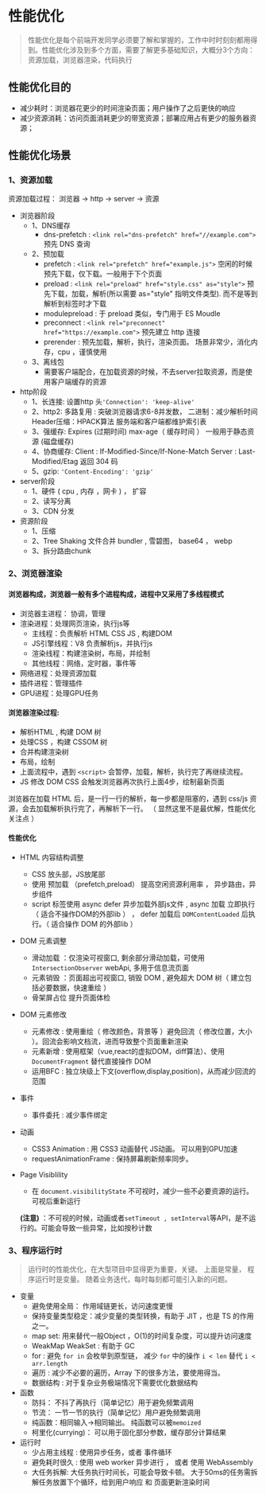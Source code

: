 # 性能优化

> 性能优化是每个前端开发同学必须要了解和掌握的，工作中时时刻刻都用得到。性能优化涉及到多个方面，需要了解更多基础知识，大概分3个方向：资源加载，浏览器渲染，代码执行

## 性能优化目的

- 减少耗时：浏览器花更少的时间渲染页面；用户操作了之后更快的响应
- 减少资源消耗：访问页面消耗更少的带宽资源；部署应用占有更少的服务器资源；

## 性能优化场景

### 1、资源加载

资源加载过程： 浏览器  -> http  -> server -> 资源

- 浏览器阶段
  - 1、DNS缓存 
    - dns-prefetch : `<link rel="dns-prefetch" href="//example.com">` 预先 DNS 查询
  - 2、预加载
    - prefetch : `<link rel="prefetch" href="example.js">` 空闲的时候预先下载，仅下载。一般用于下个页面
    - preload : `<link rel="preload" href="style.css" as="style">` 预先下载，加载，解析(所以需要 as="style" 指明文件类型). 而不是等到解析到标签时才下载
    - modulepreload : 于 preload 类似，专门用于 ES Moudle
    - preconnect : `<link rel="preconnect" href="https://example.com">` 预先建立 http 连接
    - prerender : 预先加载，解析，执行，渲染页面。 场景非常少，消化内存，cpu ，谨慎使用
  - 3、离线包
    - 需要客户端配合，在加载资源的时候，不去server拉取资源，而是使用客户端缓存的资源
- http阶段
  - 1、长连接: 设置http 头`'Connection': 'keep-alive'` 
  - 2、http2: 多路复用 : 突破浏览器请求6-8并发数， 二进制：减少解析时间  Header压缩：HPACK算法 服务端和客户端都维护索引表
  - 3、强缓存: Expires (过期时间) max-age（ 缓存时间 ） 一般用于静态资源 (磁盘缓存)
  - 4、协商缓存: Client : If-Modified-Since/If-None-Match  Server : Last-Modified/Etag 返回 304 码
  - 5、gzip: `'Content-Encoding': 'gzip'`
- server阶段
  - 1、硬件 ( cpu , 内存 ，网卡 ) ， 扩容
  - 2、读写分离
  - 3、CDN 分发
- 资源阶段
  - 1、压缩
  - 2、Tree Shaking 文件合并 bundler , 雪碧图， base64 ， webp
  - 3、拆分路由chunk

### 2、浏览器渲染

#### 浏览器构成，浏览器一般有多个进程构成，进程中又采用了多线程模式

- 浏览器主进程： 协调，管理
- 渲染进程：处理网页渲染，执行js等
    - 主线程：负责解析 HTML CSS JS , 构建DOM
    - JS引擎线程：V8 负责解析js，并执行js
    - 渲染线程：构建渲染树，布局，并绘制
    - 其他线程：网络，定时器，事件等
- 网络进程：处理资源加载
- 插件进程：管理插件
- GPU进程：处理GPU任务

#### 浏览器渲染过程: 

- 解析HTML , 构建 DOM 树
- 处理CSS ，构建 CSSOM 树
- 合并构建渲染树
- 布局，绘制
- 上面流程中，遇到 `<script>` 会暂停，加载，解析，执行完了再继续流程。
- JS 修改 DOM CSS 会触发浏览器再次执行上面4步，绘制最新页面

浏览器在加载 HTML 后，是一行一行的解析，每一步都是阻塞的，遇到 css/js 资源，会去加载解析执行完了，再解析下一行。 （ 显然这里不是最优解，性能优化关注点 ）

#### 性能优化

- HTML 内容结构调整 
    - CSS 放头部，JS放尾部
    - 使用 预加载 （prefetch,preload） 提高空闲资源利用率 ， 异步路由，异步组件
    - script 标签使用 async defer 异步加载外部js文件 , async 加载 立即执行（ 适合不操作DOM的外部lib ） ， defer 加载后 `DOMContentLoaded` 后执行。（ 适合操作 DOM 的外部lib ）
- DOM 元素调整
    - 滑动加载 ：仅渲染可视窗口, 剩余部分滑动加载，可使用 `IntersectionObserver` webApi, 多用于信息流页面
    - 元素销毁 ：页面超出可视窗口, 销毁 DOM , 避免超大 DOM 树（ 建立包括必要数据，快速重绘 ）
    - 骨架屏占位 提升页面体检
- DOM 元素修改
    - 元素修改 : 使用重绘（ 修改颜色，背景等 ）避免回流（ 修改位置，大小 ）。回流会影响文档流，进而导致整个页面重新渲染 
    - 元素新增 : 使用框架（vue,react的虚拟DOM，diff算法）、使用 `DocumentFragment` 替代直接操作 DOM
    - 运用BFC : 独立块级上下文(overflow,display,position)，从而减少回流的范围
- 事件
    - 事件委托 : 减少事件绑定
- 动画
    - CSS3 Animation : 用 CSS3 动画替代 JS动画。 可以用到GPU加速
    - requestAnimationFrame : 保持屏幕刷新频率同步。
- Page Visiblility
    - 在 `document.visibilityState` 不可视时，减少一些不必要资源的运行。 可视后重新运行

    **(注意)** ：不可视的时候，动画或者`setTimeout , setInterval`等API，是不运行的。可能会导致一些异常，比如按秒计数


### 3、程序运行时

> 运行时的性能优化，在大型项目中显得更为重要，关键。 上面是常量， 程序运行时是变量。 随着业务迭代，每时每刻都可能引入新的问题。

- 变量
  - 避免使用全局： 作用域链更长，访问速度更慢
  - 保持变量类型稳定：减少变量的类型转换，有助于 JIT ，也是 TS 的作用之一。
  - map set: 用来替代一般Object ，O(1)的时间复杂度，可以提升访问速度
  - WeakMap WeakSet : 有助于 GC
  - for : 避免 `for in` 会枚举到原型链， 减少 `for` 中的操作 `i < len` 替代 `i < arr.length`
  - 遍历 : 减少不必要的遍历，Array 下的很多方法，要使用得当。 
  - 数据结构 : 对于复杂业务极端情况下需要优化数据结构
- 函数
  - 防抖： 不抖了再执行（简单记忆）用于避免频繁调用
  - 节流： 一节一节的执行（简单记忆）用户避免频繁调用
  - 纯函数：相同输入->相同输出。 纯函数可以被`memoized`
  - 柯里化(currying)： 可以用于固化部分参数，缓存部分计算结果
- 运行时
  - 少占用主线程 : 使用异步任务，或者 事件循环
  - 避免耗时很久 : 使用 web worker 异步进行 ， 或者 使用 WebAssembly
  - 大任务拆解: 大任务执行时间长，可能会导致卡顿。 大于50ms的任务需拆解任务放置下个循环，给到用户响应 和 页面更新渲染时间